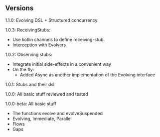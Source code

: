 ## Versions
1.1.0: Evolving DSL + Structured concurrency

1.0.3: ReceivingStubs: 
   * Use kotlin channels to define receiving-stub. 
   * Interception with Evolvers

1.0.2: Observing stubs:
   * Integrate initial side-effects in a convenient way
   * On the fly: 
       * Added Async as another implementation of the Evolving interface 

1.0.1: Stubs and their dsl

1.0.0: All basic stuff reviewed and tested

1.0.0-beta: All basic stuff
   * The functions evolve and evolveSuspended 
   * Evolving, Immediate, Parallel
   * Flows 
   * Gaps